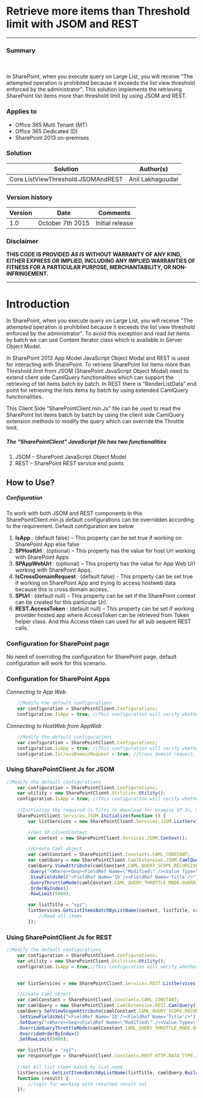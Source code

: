 # Retrieve more items than Threshold limit with JSOM and REST #
----------------------------------------------------------
### Summary ###
<br><br>
In SharePoint, when you execute query on Large List, you will receive "The attempted operation is prohibited because it exceeds the list view threshold enforced by the administrator". This solution implements the retrieving SharePoint list items more than threshold limit by using JSOM and REST.

### Applies to ###
-  Office 365 Multi Tenant (MT)
-  Office 365 Dedicated (D)
-  SharePoint 2013 on-premises


### Solution ###
Solution | Author(s)
---------|----------
Core.ListViewThreshold.JSOMAndREST | Anil Lakhagoudar

### Version history ###
Version  | Date | Comments
---------| -----| --------
1.0  | October 7th 2015 | Initial release

### Disclaimer ###
**THIS CODE IS PROVIDED *AS IS* WITHOUT WARRANTY OF ANY KIND, EITHER EXPRESS OR IMPLIED, INCLUDING ANY IMPLIED WARRANTIES OF FITNESS FOR A PARTICULAR PURPOSE, MERCHANTABILITY, OR NON-INFRINGEMENT.**


----------

# Introduction #

In SharePoint, when you execute query on Large List, you will receive "The attempted operation is prohibited because it exceeds the list view threshold enforced by the administrator". To avoid this exception and read list items by batch we can use Content Iterator class which is available in Server Object Model. 

In SharePoint 2013 App Model JavaScript Object Modal and REST is used for interacting with SharePoint. To retrieve SharePoint list items more than Threshold limit from JSOM (SharePoint JavaScript Object Modal) need to extend client side CamlQuery functionalities which can support the retrieving of list items batch by batch. In REST there is “RenderListData” end point for retrieving the lists items by batch by using extended CamlQuery functionalities.  

This Client Side “SharePointClient.min.Js” file can be used to read the SharePoint list items batch by batch by using the client side CamlQuery extension methods to modify the query which can override the Throttle limit.

##### The "SharePointClient" JavaScript file has two functionalities #####

1. JSOM – SharePoint JavaScript Object Model
2. REST – SharePoint REST service end points

## How to Use? ##

##### Configuration #####

To work with both JSOM and REST components in this SharePointClient.min.js default configurations can be overridden according to the requirement.
Default configuration are below

1. **IsApp** : (default false) – This property can be set true if working on SharePoint App else false
2. **SPHostUrl** : (optional) – This property has the value for host Url working with SharePoint Apps
3. **SPAppWebUrl** : (optional) – This property has the value for App Web Url working with SharePoint Apps.
4. **IsCrossDomainRequest** : (default false) -  This property can be set true if working on SharePoint App and trying                                                   to access hostweb data because this is cross domain access.
5. **SPUrl** : (default null) – This property can be set if the SharePoint context can be created for this particular                                 Url.
6. **REST.AccessToken**  : (default null) – This property can be set if working provider hosted app where AccessToken can         be retrieved from Token helper class. And this Access token can used for all sub sequent REST calls.


### Configuration for SharePoint page ###
No need of overriding the configuration for SharePoint page, default configuration will work for this scenario.

### Configuration for SharePoint Apps ###
_Connecting to App Web_

```javascript
    //Modify the default configurations 
    var configuration = SharePointClient.Configurations;
    configuration.IsApp = true; //This configuration will verify whether working on SharePoint App or Page
```
_Connecting to HostWeb from AppWeb_

```javascript
    //Modify the default configurations 
    var configuration = SharePointClient.Configurations;
    configuration.IsApp = true; //This configuration will verify whether working on SharePoint App or Page
    configuration.IsCrossDomainRequest = true; //Cross domain request, for example app web can request data from host     web.
```





### Using SharePointClient Js for JSOM ###

```javascript
//Modify the default configurations 
    var configuration = SharePointClient.Configurations;
    var utility = new SharePointClient.Utilities.Utility();
    configuration.IsApp = true; //This configuration will verify whether working on SharePoint App or Page
    
    //Initialize the required Js files to download for example SP.Js, SP.Runtime.js
    SharePointClient.Services.JSOM.Initialize(function () {
        var listServices = new SharePointClient.Services.JSOM.ListServices();

        //Get SP clientContext
        var context = new SharePointClient.Services.JSOM.Context();

        //Create Caml object
        var camlConstant = SharePointClient.Constants.CAML_CONSTANT;
        var camlQuery = new SharePointClient.CamlExtension.JSOM.CamlQuery();
        camlQuery.ViewAttribute(camlConstant.CAML_QUERY_SCOPE.RECURSIVE_ALL)
        .Query("<Where><Geq><FieldRef Name=\"Modified\" /><Value Type=\"DateTime\" IncludeTimeValue=\"TRUE\" StorageTZ=\"TRUE\">2015-08-05T15:50:08</Value></Geq></Where>")
        .ViewFieldsXml("<FieldRef Name='ID'/><FieldRef Name='Title'/>")
        .QueryThrottleMode(camlConstant.CAML_QUERY_THROTTLE_MODE.OVERRIDE)
        .OrderByIndex()
        .RowLimit(5000);

        var listTitle = "xyz";
        listServices.GetListItemsBatchByListName(context, listTitle, camlQuery.BuildQuery()).Execute(function (result)         {
            //Read all items
        });

```
### Using SharePointClient Js for REST ###

```javascript
//Modify the default configurations
    var configuration = SharePointClient.Configurations;
    var utility = new SharePointClient.Utilities.Utility();
    configuration.IsApp = true;//This configuration will verify whether working on SharePoint App or Page
    

    var listServices = new SharePointClient.Services.REST.ListServices();

    //Create Caml object
    var camlConstant = SharePointClient.Constants.CAML_CONSTANT;
    var camlQuery = new SharePointClient.CamlExtension.REST.CamlQuery();
    camlQuery.SetViewScopeAttribute(camlConstant.CAML_QUERY_SCOPE.RECURSIVE_ALL)
    .SetViewFieldsXml("<FieldRef Name='ID'/><FieldRef Name='Title'/>")
    .SetQuery("<Where><Geq><FieldRef Name=\"Modified\" /><Value Type=\"DateTime\" IncludeTimeValue=\"TRUE\" StorageTZ=\"TRUE\">2014-08-05T15:50:08</Value></Geq></Where>")
    .OverrideQueryThrottleMode(camlConstant.CAML_QUERY_THROTTLE_MODE.OVERRIDE)
    .OverrideOrderByIndex()
    .SetRowLimit(5000);

    var listTitle = "xyz";
    var responseType = SharePointClient.Constants.REST.HTTP.DATA_TYPE.JSON;
    
    //Get All list items batch by list name
    listServices.GetListItemsBatchByListName(listTitle, camlQuery.BuildQuery(), responseType).Execute(
    function (result) {
        //logic for working with returned result set
    });
```
